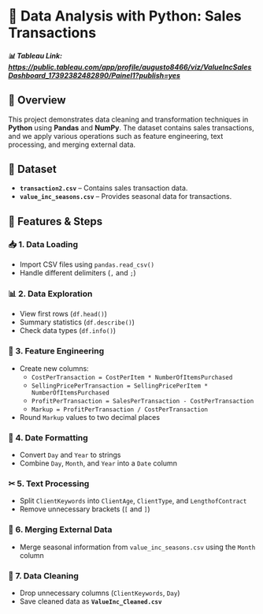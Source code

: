# 🛒 Data Analysis with Python: Sales Transactions

##### :bar_chart: Tableau Link: https://public.tableau.com/app/profile/augusto8466/viz/ValueIncSalesDashboard_17392382482890/Painel1?publish=yes

## 📌 Overview
This project demonstrates data cleaning and transformation techniques in **Python** using **Pandas** and **NumPy**. The dataset contains sales transactions, and we apply various operations such as feature engineering, text processing, and merging external data.

## 📂 Dataset
- **`transaction2.csv`** – Contains sales transaction data.
- **`value_inc_seasons.csv`** – Provides seasonal data for transactions.

## 🔧 Features & Steps

### 📥 1. Data Loading
- Import CSV files using `pandas.read_csv()`
- Handle different delimiters (`,` and `;`)

### 📊 2. Data Exploration
- View first rows (`df.head()`)
- Summary statistics (`df.describe()`)
- Check data types (`df.info()`)

### 🔢 3. Feature Engineering
- Create new columns:
  - `CostPerTransaction = CostPerItem * NumberOfItemsPurchased`
  - `SellingPricePerTransaction = SellingPricePerItem * NumberOfItemsPurchased`
  - `ProfitPerTransaction = SalesPerTransaction - CostPerTransaction`
  - `Markup = ProfitPerTransaction / CostPerTransaction`
- Round `Markup` values to two decimal places

### 📅 4. Date Formatting
- Convert `Day` and `Year` to strings
- Combine `Day`, `Month`, and `Year` into a `Date` column

### ✂ 5. Text Processing
- Split `ClientKeywords` into `ClientAge`, `ClientType`, and `LengthofContract`
- Remove unnecessary brackets (`[` and `]`)

### 🔄 6. Merging External Data
- Merge seasonal information from `value_inc_seasons.csv` using the `Month` column

### 🧹 7. Data Cleaning
- Drop unnecessary columns (`ClientKeywords`, `Day`)
- Save cleaned data as **`ValueInc_Cleaned.csv`**
